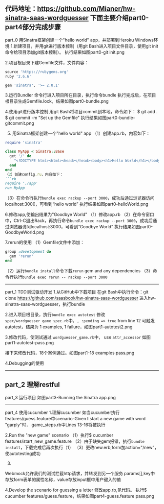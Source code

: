 代码地址：https://github.com/Mianer/hw-sinatra-saas-wordguesser
下面主要介绍part0-part4部分完成步骤
------------------------------------------------------------------------------
part_0 用Sinatra框架创建一个"hello world" app，并部署到Heroku
Windows环境
1.新建项目，并用git进行版本控制（用git Bash进入项目文件目录，使用git init命令给项目添加git版本控制）。
执行结果如图part0-git init.png

2.项目根目录下建Gemfile文件，文件内容：
```rb
source 'https://rubygems.org'
ruby '2.6.6'

gem 'sinatra', '>= 2.0.1'
```
3.运行Bundler
  命令行进入项目所在目录，执行命令bundle
执行完成后，在项目根目录生成Gemfile.lock，结果如图part0-bundle.png

4.使用git进行版本控制
  用git Bash将项目commit到本地，命令如下：
$ git add .
$ git commit -m "Set up the Gemfile"
执行结果如图part0-bundle-gitcommit.png

5. 用Sinatra框架创建一个"hello world" app
（1）创建app.rb，内容如下：
```rb
require 'sinatra'

class MyApp < Sinatra::Base
  get '/' do
    "<!DOCTYPE html><html><head></head><body><h1>Hello World</h1></body></html>"
  end
end
（2）创建config.ru，内容如下：
```rb
require './app'
run MyApp
```
（3）在命令行执行`bundle exec rackup --port 3000`，成功后通过浏览器访问localhost:3000，可看到“hello world”
执行结果如图part0-helloWorld.png

6.修改app,使输出结果为"Goodbye World"
（1）修改app.rb
（2）在命令窗口中，Ctrl-C退出Rack，再执行命令`bundle exec rackup --port 3000`，成功后通过浏览器访问localhost:3000，可看到“Goodbye World”
执行结果如图part0-GoodbyeWorld.png

7.rerun的使用
（1）Gemfile文件中添加：
```rb
group :development do
  gem 'rerun'
end
```
（2）运行`bundle install`命令下载`rerun` gem and any dependencies
（3）命令行执行`bundle exec rerun -- rackup --port 3000`



------------------------------------------------------------------------------
part_1 TDD测试驱动开发
1.从GitHub中下载项目
在git Bash中执行命令：git clone https://github.com/saasbook/hw-sinatra-saas-wordguesser
进入hw-sinatra-saas-wordguesser，执行bundle

2.进入项目根目录，执行`bundle exec autotest`
  修改`spec/wordguesser_game_spec.rb`中，`, :pending => true` from line 12
  可触发autotest，结果为 1 examples, 1 failure，如图part1-autotest2.png

3.修改代码，使测试通过
`wordguesser_game.rb`中， use `attr_accessor`
如图part1-autotest-pass.png

接下来修改代码，18个案例通过。如图part1-18 examples pass.png

4.Debugging的使用

------------------------------------------------------------------------------
part_2 理解restful
------------------------------------------------------------------------------
part_3 运行项目
如图part3-Running the Sinatra app.png

------------------------------------------------------------------------------
part_4 使用cucumber
1.理解cucumber
如当cucumber执行features/guess.feature中scenario-Given I start a new game with word "garply"时，
game_steps.rb中Lines 13-16将被执行

2.Run the "new game" scenario 
（1）执行$ cucumber features/start_new_game.feature
（2）由于缺失gem报错，执行`bundle install`，下载完成后再次执行（1）
（3）更改new.erb,form加action="/new"，使autotesting成功

3.
Webmock允许我们的测试拦截http请求，并转发到另一个服务
params[],key中存放form表单的属性名称，value存放input框中用户键入的值

4.Develop the scenario for guessing a letter
修改app.rb,见代码。
执行$ cucumber features/guess.feature，结果如图part4-guess.feature pass.png









